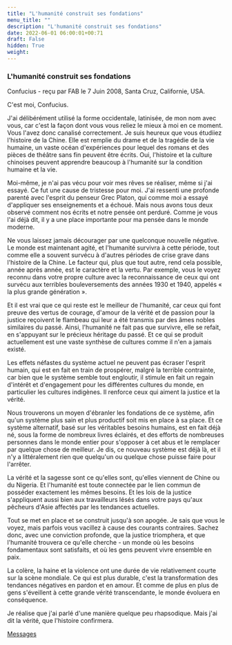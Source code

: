 ```yaml
---
title: "L'humanité construit ses fondations"
menu_title: ""
description: "L'humanité construit ses fondations"
date: 2022-06-01 06:00:01+00:71
draft: False
hidden: True
weight:
---
```

### L'humanité construit ses fondations

Confucius - reçu par FAB le 7 Juin 2008, Santa Cruz, Californie, USA.

C'est moi, Confucius.

J'ai délibérément utilisé la forme occidentale, latinisée, de mon nom avec vous, car c'est la façon dont vous vous reliez le mieux à moi en ce moment. Vous l'avez donc canalisé correctement.
Je suis heureux que vous étudiiez l'histoire de la Chine. Elle est remplie du drame et de la tragédie de la vie humaine, un vaste océan d'expériences pour lequel des romans et des pièces de théâtre sans fin peuvent être écrits. Oui, l'histoire et la culture chinoises peuvent apprendre beaucoup à l'humanité sur la condition humaine et la vie.

Moi-même, je n'ai pas vécu pour voir mes rêves se réaliser, même si j'ai essayé. Ce fut une cause de tristesse pour moi. J'ai ressenti une profonde parenté avec l'esprit du penseur Grec Platon, qui comme moi a essayé d'appliquer ses enseignements et a échoué. Mais nous avons tous deux observé comment nos écrits et notre pensée ont perduré.
Comme je vous l'ai déjà dit, il y a une place importante pour ma pensée dans le monde moderne.

Ne vous laissez jamais décourager par une quelconque nouvelle négative. Le monde est maintenant agité, et l'humanité survivra à cette période, tout comme elle a souvent survécu à d'autres périodes de crise grave dans l'histoire de la Chine. Le facteur qui, plus que tout autre, rend cela possible, année après année, est le caractère et la vertu. Par exemple, vous le voyez reconnu dans votre propre culture avec la reconnaissance de ceux qui ont survécu aux terribles bouleversements des années 1930 et 1940, appelés « la plus grande génération ».

Et il est vrai que ce qui reste est le meilleur de l'humanité, car ceux qui font preuve des vertus de courage, d'amour de la vérité et de passion pour la justice reçoivent le flambeau qui leur a été transmis par des âmes nobles similaires du passé. Ainsi, l'humanité ne fait pas que survivre, elle se refait, en s'appuyant sur le précieux héritage du passé. Et ce qui se produit actuellement est une vaste synthèse de cultures comme il n'en a jamais existé.

Les effets néfastes du système actuel ne peuvent pas écraser l'esprit humain, qui est en fait en train de prospérer, malgré la terrible contrainte, car bien que le système semble tout engloutir, il stimule en fait un regain d'intérêt et d'engagement pour les différentes cultures du monde, en particulier les cultures indigènes. Il renforce ceux qui aiment la justice et la vérité.

Nous trouverons un moyen d'ébranler les fondations de ce système, afin qu'un système plus sain et plus productif soit mis en place à sa place. Et ce système alternatif, basé sur les véritables besoins humains, est en fait déjà né, sous la forme de nombreux livres éclairés, et des efforts de nombreuses personnes dans le monde entier pour s'opposer à cet abus et le remplacer par quelque chose de meilleur. Je dis, ce nouveau système est déjà là, et il n'y a littéralement rien que quelqu'un ou quelque chose puisse faire pour l'arrêter.

La vérité et la sagesse sont ce qu'elles sont, qu'elles viennent de Chine ou du Nigeria. Et l'humanité est toute connectée par le lien commun de posséder exactement les mêmes besoins. Et les lois de la justice s'appliquent aussi bien aux travailleurs lésés dans votre pays qu'aux pêcheurs d'Asie affectés par les tendances actuelles.

Tout se met en place et se construit jusqu'à son apogée. Je sais que vous le voyez, mais parfois vous vacillez à cause des courants contraires. Sachez donc, avec une conviction profonde, que la justice triomphera, et que l'humanité trouvera ce qu'elle cherche - un monde où les besoins fondamentaux sont satisfaits, et où les gens peuvent vivre ensemble en paix.

La colère, la haine et la violence ont une durée de vie relativement courte sur la scène mondiale. Ce qui est plus durable, c'est la transformation des tendances négatives en pardon et en amour. Et comme de plus en plus de gens s'éveillent à cette grande vérité transcendante, le monde évoluera en conséquence.

Je réalise que j'ai parlé d'une manière quelque peu rhapsodique. Mais j'ai dit la vérité, que l'histoire confirmera.

[Messages](/fr-contemporary-messages/fr-contemporary-messages-by-date-order/fr-contemporary-messages-2008)
